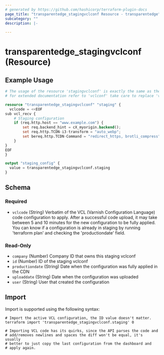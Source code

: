 ```yaml
---
# generated by https://github.com/hashicorp/terraform-plugin-docs
page_title: "transparentedge_stagingvclconf Resource - transparentedge"
subcategory: ""
description: |-
  
---
```


# transparentedge_stagingvclconf (Resource)



## Example Usage

```terraform
# The usage of the resource 'stagingvclconf' is exactly the same as the production resource 'vclconf'
# for extended documentation refer to 'vclconf' take care to replace 'vclconf' by 'stagingvclconf'

resource "transparentedge_stagingvclconf" "staging" {
  vclcode = <<EOF
sub vcl_recv {
    # Staging configuration
    if (req.http.host == "www.example.com") {
        set req.backend_hint = cX_myorigin.backend();
        set req.http.TCDN-i3-transform = "auto_webp";
        set bereq.http.TCDN-Command = "redirect_https, brotli_compress";
    }
}
EOF
}

output "staging_config" {
  value = transparentedge_stagingvclconf.staging
}
```

<!-- schema generated by tfplugindocs -->
## Schema

### Required

- `vclcode` (String) Verbatim of the VCL (Varnish Configuration Language) code configuration to apply. After a successful code upload, it may take between 5 and 10 minutes for the new configuration to be fully applied. You can know if a configuration is already in staging by running 'terraform plan' and checking the 'productiondate' field.

### Read-Only

- `company` (Number) Company ID that owns this staging vclconf
- `id` (Number) ID of the staging vclconf
- `productiondate` (String) Date when the configuration was fully applied in the CDN
- `uploaddate` (String) Date when the configuration was uploaded
- `user` (String) User that created the configuration

## Import

Import is supported using the following syntax:

```shell
# Import the active VCL configuration, the ID value doesn't matter.
terraform import 'transparentedge_stagingvclconf.staging' 0

# Importing VCL code has its quirks, since the API parses the code and
# add/removes newlines and spaces the diff won't be equal, it's usually
# better to just copy the last configuration from the dashboard and
# apply again.
```
